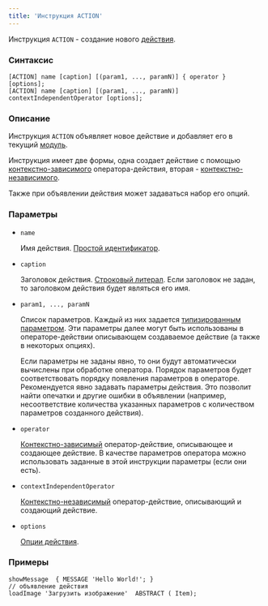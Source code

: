 ```yaml
---
title: 'Инструкция ACTION'
---
```


Инструкция `ACTION` - создание нового [действия](Actions.md).

### Синтаксис

```
[ACTION] name [caption] [(param1, ..., paramN)] { operator } [options];
[ACTION] name [caption] [(param1, ..., paramN)] contextIndependentOperator [options];
```

### Описание

Инструкция `ACTION` объявляет новое действие и добавляет его в текущий [модуль](Modules.md).

Инструкция имеет две формы, одна создает действие с помощью [контекстно-зависимого](Action_operators.md#contextdependent) оператора-действия, вторая - [контекстно-независимого](Property_operators.md#contextindependent).

Также при объявлении действия может задаваться набор его опций.   

### Параметры

- `name`

    Имя действия. [Простой идентификатор](IDs.md#id).

- `caption`

    Заголовок действия. [Строковый литерал](Literals.md#strliteral). Если заголовок не задан, то заголовком действия будет являться его имя.  

- `param1, ..., paramN`

    Список параметров. Каждый из них задается [типизированным параметром](IDs.md#paramid). Эти параметры далее могут быть использованы в операторе-действии описывающем создаваемое действие (а также в некоторых опциях).

    Если параметры не заданы явно, то они будут автоматически вычислены при обработке оператора. Порядок параметров будет соответствовать порядку появления параметров в операторе. Рекомендуется явно задавать параметры действия. Это позволит найти опечатки и другие ошибки в объявлении (например, несоответствие количества указанных параметров с количеством параметров созданного действия).

- `operator`

    [Контекстно-зависимый](Action_operators.md) оператор-действие, описывающее и создающее действие. В качестве параметров оператора можно использовать заданные в этой инструкции параметры (если они есть).

- `contextIndependentOperator`

    [Контекстно-независимый](Action_operators.md#contextindependent) оператор-действие, описывающий и создающий действие. 

- `options`

    [Опции действия](Action_options.md). 

### Примеры

```lsf
showMessage  { MESSAGE 'Hello World!'; } 								// объявление действия
loadImage 'Загрузить изображение'  ABSTRACT ( Item);
```
